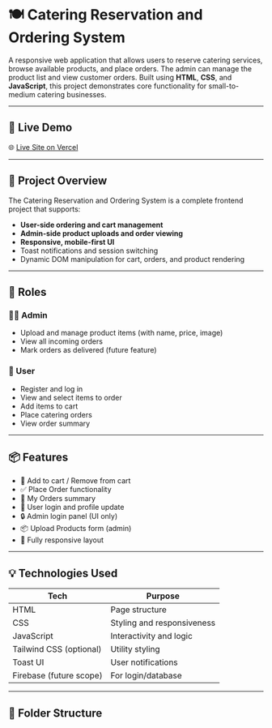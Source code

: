 # 🍽️ Catering Reservation and Ordering System

A responsive web application that allows users to reserve catering services, browse available products, and place orders. The admin can manage the product list and view customer orders. Built using **HTML**, **CSS**, and **JavaScript**, this project demonstrates core functionality for small-to-medium catering businesses.

---

## 🔗 Live Demo

🌐 [Live Site on Vercel](https://catering-ordering-system.vercel.app/)

---

## 📌 Project Overview

The Catering Reservation and Ordering System is a complete frontend project that supports:
- **User-side ordering and cart management**
- **Admin-side product uploads and order viewing**
- **Responsive, mobile-first UI**
- Toast notifications and session switching
- Dynamic DOM manipulation for cart, orders, and product rendering

---

## 👤 Roles

### 🧑‍🍳 Admin
- Upload and manage product items (with name, price, image)
- View all incoming orders
- Mark orders as delivered (future feature)

### 👥 User
- Register and log in
- View and select items to order
- Add items to cart
- Place catering orders
- View order summary

---

## 📦 Features

- 🛒 Add to cart / Remove from cart
- ✅ Place Order functionality
- 🧾 My Orders summary
- 🧍 User login and profile update
- 🔒 Admin login panel (UI only)
- 📦 Upload Products form (admin)
- 📱 Fully responsive layout

---

## 💡 Technologies Used

| Tech        | Purpose                    |
|-------------|-----------------------------|
| HTML        | Page structure              |
| CSS         | Styling and responsiveness  |
| JavaScript  | Interactivity and logic     |
| Tailwind CSS (optional) | Utility styling |
| Toast UI    | User notifications          |
| Firebase (future scope) | For login/database |

---

## 📂 Folder Structure

